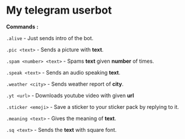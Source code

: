 # My telegram userbot

**Commands** **:**

`.alive` - Just sends intro of the bot. 

`.pic <text>` - Sends a picture with **text**.

`.spam <number> <text>` - Spams **text** given **number** of times.

`.speak <text>` - Sends an audio speaking **text**.

`.weather <city>` - Sends weather report of **city**.

`.yt <url>` - Downloads youtube video with given **url**

`.sticker <emoji>` - Save a sticker to your sticker pack by replying to it.

`.meaning <text>` - Gives the meaning of **text**.

`.sq <text>` - Sends the **text** with square font.